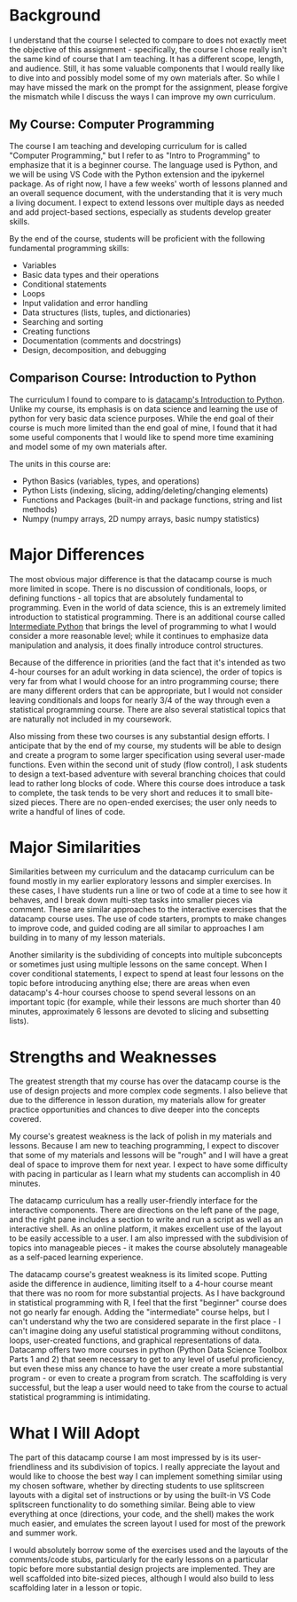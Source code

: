 # Background

I understand that the course I selected to compare to does not exactly meet the objective of this assignment - specifically, the course I
chose really isn't the same kind of course that I am teaching. It has a different scope, length, and audience. Still, it has some valuable
components that I would really like to dive into and possibly model some of my own materials after. So while I may have missed the mark on
the prompt for the assignment, please forgive the mismatch while I discuss the ways I can improve my own curriculum.

## My Course: Computer Programming

The course I am teaching and developing curriculum for is called "Computer Programming," but I refer to  as "Intro to Programming" to emphasize
that it is a beginner course. The language used is Python, and we will be using VS Code with the Python extension and the ipykernel package.
As of right now, I have a few weeks' worth of lessons planned and an overall sequence document, with the understanding that it is very much
a living document. I expect to extend lessons over multiple days as needed and add project-based sections, especially as students develop 
greater skills.

By the end of the course, students will be proficient with the following fundamental programming skills:

* Variables
* Basic data types and their operations
* Conditional statements
* Loops
* Input validation and error handling
* Data structures (lists, tuples, and dictionaries)
* Searching and sorting
* Creating functions
* Documentation (comments and docstrings)
* Design, decomposition, and debugging


## Comparison Course: Introduction to Python

The curriculum I found to compare to is [datacamp's Introduction to Python](https://www.datacamp.com/courses/intro-to-python-for-data-science).
Unlike my course, its emphasis is on data science and learning the use of python for very basic data science purposes. While the end goal 
of their course is much more limited than the end goal of mine, I found that it had some useful components that I would like to
spend more time examining and model some of my own materials after.

The units in this course are:
* Python Basics (variables, types, and operations)
* Python Lists (indexing, slicing, adding/deleting/changing elements)
* Functions and Packages (built-in and package functions, string and list methods)
* Numpy (numpy arrays, 2D numpy arrays, basic numpy statistics)


# Major Differences

The most obvious major difference is that the datacamp course is much more limited in scope. There is no discussion of conditionals, loops, or 
defining functions - all topics that are absolutely fundamental to programming. Even in the world of data science, this is an extremely 
limited introduction to statistical programming. There is an additional course called
[Intermediate Python](https://www.datacamp.com/courses/intermediate-python) that brings the level of programming to what I would consider
a more reasonable level; while it continues to emphasize data manipulation and analysis, it does finally introduce control structures.

Because of the difference in priorities (and the fact that it's intended as two 4-hour courses for an adult working in data science),
the order of topics is very far from what I would choose for an intro programming course; there are many different orders that can be
appropriate, but I would not consider leaving conditionals and loops for nearly 3/4 of the way through even a statistical programming course.
There are also several statistical topics that are naturally not included in my coursework.

Also missing from these two courses is any substantial design efforts. I anticipate that by the end of my course, my students will be able to
design and create a program to some larger specification using several user-made functions. Even within the second unit of study (flow control),
I ask students to design a text-based adventure with several branching choices that could lead to rather long blocks of code. Where this 
course does introduce a task to complete, the task tends to be very short and reduces it to small bite-sized pieces. There are no open-ended
exercises; the user only needs to write a handful of lines of code.


# Major Similarities

Similarities between my curriculum and the datacamp curriculum can be found mostly in my earlier exploratory lessons and simpler exercises.
In these cases, I have students run a line or two of code at a time to see how it behaves, and I break down multi-step tasks into smaller pieces
via comment. These are similar approaches to the interactive exercises that the datacamp course uses. The use of code starters, prompts to make 
changes to improve code, and guided coding are all similar to approaches I am building in to many of my lesson materials.

Another similarity is the subdividing of concepts into multiple subconcepts or sometimes just using multiple lessons on the same concept. 
When I cover conditional statements, I expect to spend at least four lessons on the topic before introducing anything else; there are areas when 
even datacamp's 4-hour courses choose to spend several lessons on an important topic (for example, while their lessons are much shorter than 
40 minutes, approximately 6 lessons are devoted to slicing and subsetting lists). 


# Strengths and Weaknesses

The greatest strength that my course has over the datacamp course is the use of design projects and more complex code segments. I also believe 
that due to the difference in lesson duration, my materials allow for greater practice opportunities and chances to dive deeper into the
concepts covered. 

My course's greatest weakness is the lack of polish in my materials and lessons. Because I am new to teaching programming, I expect to discover 
that some of my materials and lessons will be "rough" and I will have a great deal of space to improve them for next year. I expect to have
some difficulty with pacing in particular as I learn what my students can accomplish in 40 minutes.

The datacamp curriculum has a really user-friendly interface for the interactive components. There are directions on the left pane of the page,
and the right pane includes a section to write and run a script as well as an interactive shell. As an online platform, it makes excellent use of
the layout to be easily accessible to a user. I am also impressed with the subdivision of topics into manageable pieces - it makes the course
absolutely manageable as a self-paced learning experience.

 The datacamp course's greatest weakness is its limited scope. Putting aside the difference in audience, limiting itself to a 4-hour course
 meant that there was no room for more substantial projects. As I have background in statistical programming with R, I feel that the first 
 "beginner" course does not go nearly far enough. Adding the "intermediate" course helps, but I can't understand why the two are considered
 separate in the first place - I can't imagine doing any useful statistical programming without condiitons, loops, user-created functions,
 and graphical representations of data. Datacamp offers two more courses in python (Python Data Science Toolbox Parts 1 and 2) that seem 
 necessary to get to any level of useful proficiency, but even these miss any chance to have the user create a more substantial program - 
 or even to create a program from scratch. The scaffolding is very successful, but the leap a user would need to take from the course to
 actual statistical programming is intimidating.
 
 
# What I Will Adopt

The part of this datacamp course I am most impressed by is its user-friendliness and its subdivision of topics. I really appreciate the layout
and would like to choose the best way I can implement something similar using my chosen software, whether by directing students to use 
splitscreen layouts with a digital set of instructions or by using the built-in VS Code splitscreen functionality to do something similar. Being
able to view everything at once (directions, your code, and the shell) makes the work much easier, and emulates the screen layout I used for
most of the prework and summer work. 

I would absolutely borrow some of the exercises used and the layouts of the comments/code stubs, particularly for the early lessons on
a particular topic before more substantial design projects are implemented. They are well scaffolded into bite-sized pieces, although I would
also build to less scaffolding later in a lesson or topic.
